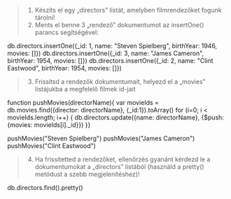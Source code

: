 >1. Készíts el egy „directors” listát, amelyben filmrendezőket fogunk tárolni!
>2. Ments el benne 3 „rendező” dokumentumot az insertOne() parancs segítségével:

db.directors.insertOne({_id: 1, name: "Steven Spielberg", birthYear: 1946, movies: []})
db.directors.insertOne({_id: 3, name: "James Cameron", birthYear: 1954, movies: []})
db.directors.insertOne({_id: 2, name: "Clint Eastwood", birthYear: 1954, movies: []})

>3. Frissítsd a rendezők dokumentumait, helyezd el a „movies” listájukba a megfelelő filmek id-jait

function pushMovies(directorName){ 
  var movieIds = db.movies.find({director: directorName}, {_id:1}).toArray()
  for (i=0; i < movieIds.length; i++) { 
    db.directors.update({name: directorName}, {$push: {movies: movieIds[i]._id}}) }}

pushMovies("Steven Spielberg")
pushMovies("James Cameron")
pushMovies("Clint Eastwood")

>4. Ha frissítetted a rendezőket, ellenőrzés gyanánt kérdezd le a dokumentumokat a „directors” listából (használd a pretty() metódust a szebb megjelenítéshez)!

db.directors.find().pretty()

